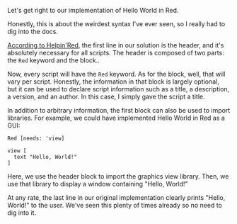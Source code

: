 Let's get right to our implementation of Hello World in Red.

Honestly, this is about the weirdest syntax I've ever seen, so I really
had to dig into the docs.

[According to Helpin'Red][1], the first line in our solution is the header,
and it's absolutely necessary for all scripts. The header is composed of two
parts: the `Red` keyword and the block..

Now, every script will have the `Red` keyword. As for the block, well, that
will vary per script. Honestly, the information in that block is largely
optional, but it can be used to declare script information such as a title,
a description, a version, and an author. In this case, I simply gave the
script a title.

In addition to arbitrary information, the first block can also be used to
import libraries. For example, we could have implemented Hello World in
Red as a GUI:

```red
Red [needs: 'view]

view [
  text "Hello, World!"
]
```

Here, we use the header block to import the graphics view library. Then,
we use that library to display a window containing "Hello, World!"

At any rate, the last line in our original implementation clearly prints
"Hello, World!" to the user. We've seen this plenty of times already so
no need to dig into it.

[1]: https://helpin.red/Helloworld-runandcompile.html
